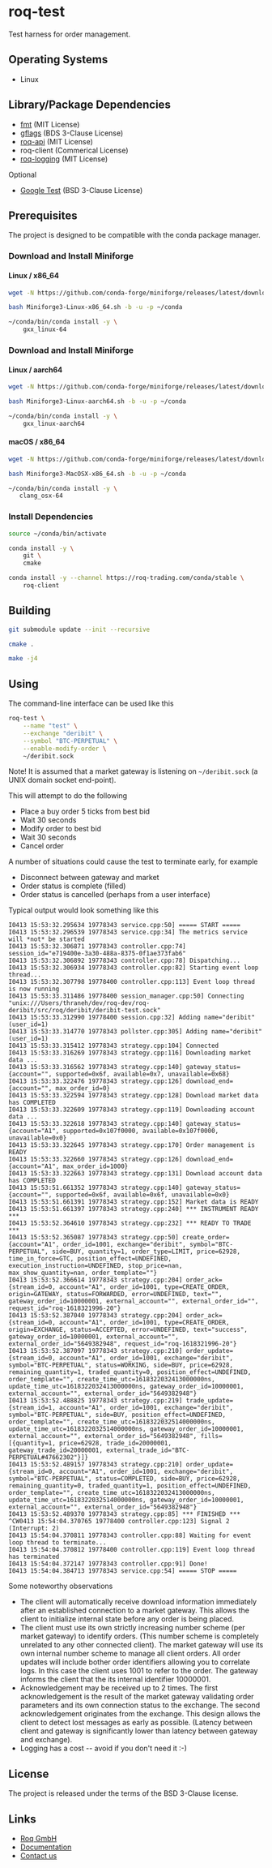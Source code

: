 # roq-test

Test harness for order management.


## Operating Systems

* Linux


## Library/Package Dependencies

* [fmt](https://github.com/fmtlib/fmt) (MIT License)
* [gflags](https://github.com/gflags/gflags) (BDS 3-Clause License)
* [roq-api](https://github.com/roq-trading/roq-api) (MIT License)
* roq-client (Commerical License)
* [roq-logging](https://github.com/roq-trading/roq-api) (MIT License)

Optional

* [Google Test](https://github.com/google/googletest) (BSD 3-Clause License)


## Prerequisites

The project is designed to be compatible with the conda package manager.

### Download and Install Miniforge

#### Linux / x86\_64

```bash
wget -N https://github.com/conda-forge/miniforge/releases/latest/download/Miniforge3-Linux-x86_64.sh

bash Miniforge3-Linux-x86_64.sh -b -u -p ~/conda

~/conda/bin/conda install -y \
    gxx_linux-64
```

### Download and Install Miniforge

#### Linux / aarch64

```bash
wget -N https://github.com/conda-forge/miniforge/releases/latest/download/Miniforge3-Linux-aarch64.sh

bash Miniforge3-Linux-aarch64.sh -b -u -p ~/conda

~/conda/bin/conda install -y \
    gxx_linux-aarch64
```

#### macOS / x86\_64

```bash
wget -N https://github.com/conda-forge/miniforge/releases/latest/download/Miniforge3-MacOSX-x86_64.sh

bash Miniforge3-MacOSX-x86_64.sh -b -u -p ~/conda

~/conda/bin/conda install -y \
   clang_osx-64
```

### Install Dependencies

```bash
source ~/conda/bin/activate

conda install -y \
    git \
    cmake

conda install -y --channel https://roq-trading.com/conda/stable \
    roq-client
```

## Building

```bash
git submodule update --init --recursive

cmake .

make -j4
```


## Using

The command-line interface can be used like this

```bash
roq-test \
    --name "test" \
    --exchange "deribit" \
    --symbol "BTC-PERPETUAL" \
    --enable-modify-order \
    ~/deribit.sock
```

Note! It is assumed that a market gateway is listening on `~/deribit.sock` (a
UNIX domain socket end-point).

This will attempt to do the following

* Place a buy order 5 ticks from best bid
* Wait 30 seconds
* Modify order to best bid
* Wait 30 seconds
* Cancel order

A number of situations could cause the test to terminate early, for example

* Disconnect between gateway and market
* Order status is complete (filled)
* Order status is cancelled (perhaps from a user interface)

Typical output would look something like this

```text
I0413 15:53:32.295634 19778343 service.cpp:50] ===== START =====
I0413 15:53:32.296539 19778343 service.cpp:34] The metrics service will *not* be started
I0413 15:53:32.306871 19778343 controller.cpp:74] session_id="e719400e-3a30-488a-8375-0f1ae373fab6"
I0413 15:53:32.306892 19778343 controller.cpp:78] Dispatching...
I0413 15:53:32.306934 19778343 controller.cpp:82] Starting event loop thread...
I0413 15:53:32.307798 19778400 controller.cpp:113] Event loop thread is now running
I0413 15:53:33.311486 19778400 session_manager.cpp:50] Connecting "unix:///Users/thraneh/dev/roq-dev/roq-deribit/src/roq/deribit/deribit-test.sock"
I0413 15:53:33.312990 19778400 session.cpp:32] Adding name="deribit" (user_id=1)
I0413 15:53:33.314770 19778343 pollster.cpp:305] Adding name="deribit" (user_id=1)
I0413 15:53:33.315412 19778343 strategy.cpp:104] Connected
I0413 15:53:33.316269 19778343 strategy.cpp:116] Downloading market data ...
I0413 15:53:33.316562 19778343 strategy.cpp:140] gateway_status={account="", supported=0x6f, available=0x7, unavailable=0x68}
I0413 15:53:33.322476 19778343 strategy.cpp:126] download_end={account="", max_order_id=0}
I0413 15:53:33.322594 19778343 strategy.cpp:128] Download market data has COMPLETED
I0413 15:53:33.322609 19778343 strategy.cpp:119] Downloading account data ...
I0413 15:53:33.322618 19778343 strategy.cpp:140] gateway_status={account="A1", supported=0x107f0000, available=0x107f0000, unavailable=0x0}
I0413 15:53:33.322645 19778343 strategy.cpp:170] Order management is READY
I0413 15:53:33.322660 19778343 strategy.cpp:126] download_end={account="A1", max_order_id=1000}
I0413 15:53:33.322663 19778343 strategy.cpp:131] Download account data has COMPLETED
I0413 15:53:51.661352 19778343 strategy.cpp:140] gateway_status={account="", supported=0x6f, available=0x6f, unavailable=0x0}
I0413 15:53:51.661391 19778343 strategy.cpp:152] Market data is READY
I0413 15:53:51.661397 19778343 strategy.cpp:240] *** INSTRUMENT READY ***
I0413 15:53:52.364610 19778343 strategy.cpp:232] *** READY TO TRADE ***
I0413 15:53:52.365087 19778343 strategy.cpp:50] create_order={account="A1", order_id=1001, exchange="deribit", symbol="BTC-PERPETUAL", side=BUY, quantity=1, order_type=LIMIT, price=62928, time_in_force=GTC, position_effect=UNDEFINED, execution_instruction=UNDEFINED, stop_price=nan, max_show_quantity=nan, order_template=""}
I0413 15:53:52.366614 19778343 strategy.cpp:204] order_ack={stream_id=0, account="A1", order_id=1001, type=CREATE_ORDER, origin=GATEWAY, status=FORWARDED, error=UNDEFINED, text="", gateway_order_id=10000001, external_account="", external_order_id="", request_id="roq-1618321996-20"}
I0413 15:53:52.387040 19778343 strategy.cpp:204] order_ack={stream_id=0, account="A1", order_id=1001, type=CREATE_ORDER, origin=EXCHANGE, status=ACCEPTED, error=UNDEFINED, text="success", gateway_order_id=10000001, external_account="", external_order_id="5649382948", request_id="roq-1618321996-20"}
I0413 15:53:52.387097 19778343 strategy.cpp:210] order_update={stream_id=0, account="A1", order_id=1001, exchange="deribit", symbol="BTC-PERPETUAL", status=WORKING, side=BUY, price=62928, remaining_quantity=1, traded_quantity=0, position_effect=UNDEFINED, order_template="", create_time_utc=1618322032413000000ns, update_time_utc=1618322032413000000ns, gateway_order_id=10000001, external_account="", external_order_id="5649382948"}
I0413 15:53:52.488825 19778343 strategy.cpp:219] trade_update={stream_id=1, account="A1", order_id=1001, exchange="deribit", symbol="BTC-PERPETUAL", side=BUY, position_effect=UNDEFINED, order_template="", create_time_utc=1618322032514000000ns, update_time_utc=1618322032514000000ns, gateway_order_id=10000001, external_account="", external_order_id="5649382948", fills=[{quantity=1, price=62928, trade_id=20000001, gateway_trade_id=20000001, external_trade_id="BTC-PERPETUAL#47662302"}]}
I0413 15:53:52.489157 19778343 strategy.cpp:210] order_update={stream_id=0, account="A1", order_id=1001, exchange="deribit", symbol="BTC-PERPETUAL", status=COMPLETED, side=BUY, price=62928, remaining_quantity=0, traded_quantity=1, position_effect=UNDEFINED, order_template="", create_time_utc=1618322032413000000ns, update_time_utc=1618322032514000000ns, gateway_order_id=10000001, external_account="", external_order_id="5649382948"}
I0413 15:53:52.489370 19778343 strategy.cpp:85] *** FINISHED ***
^CW0413 15:54:04.370765 19778400 controller.cpp:123] Signal 2 (Interrupt: 2)
I0413 15:54:04.370811 19778343 controller.cpp:88] Waiting for event loop thread to terminate...
I0413 15:54:04.370812 19778400 controller.cpp:119] Event loop thread has terminated
I0413 15:54:04.372147 19778343 controller.cpp:91] Done!
I0413 15:54:04.384713 19778343 service.cpp:54] ===== STOP =====
```

Some noteworthy observations

* The client will automatically receive download information immediately
  after an established connection to a market gateway. This allows the client
  to initialize internal state before any order is being placed.
* The client must use its own strictly increasing number scheme (per market
  gateway) to identify orders. (This number scheme is completely unrelated to
  any other connected client). The market gateway will use its own internal
  number scheme to manage all client orders. All order updates will include
  bother order identifiers allowing you to correlate logs. In this case the
  client uses 1001 to refer to the order. The gateway informs the client that
  the its internal identifier 10000001.
* Acknowledgement may be received up to 2 times. The first acknowledgement is
  the result of the market gateway validating order parameters and its own
  connection status to the exchange. The second acknowledgement originates from
  the exchange. This design allows the client to detect lost messages as early
  as possible. (Latency between client and gateway is significantly lower than
  latency between gateway and exchange).
* Logging has a cost -- avoid if you don't need it :-)


## License

The project is released under the terms of the BSD 3-Clause license.


## Links

* [Roq GmbH](https://roq-trading.com/)
* [Documentation](https://roq-trading.com/docs/)
* [Contact us](mailto:info@roq-trading.com)
